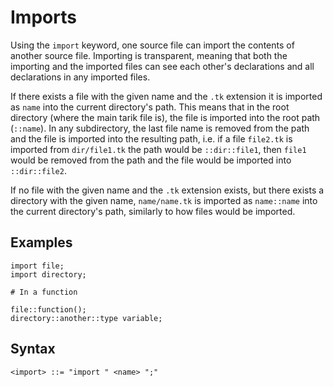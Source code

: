 # Imports

Using the `import` keyword, one source file can import the contents of another source file. Importing is transparent,
meaning that both the importing and the imported files can see each other's declarations and all declarations in any
imported files.

If there exists a file with the given name and the `.tk` extension it is imported as `name` into the current
directory's path. This means that in the root directory (where the main tarik file is), the file is imported
into the root path (`::name`). In any subdirectory, the last file name is removed from the path and the file is
imported into the resulting path, i.e. if a file `file2.tk` is imported from `dir/file1.tk` the path would be
`::dir::file1`, then `file1` would be removed from the path and the file would be imported into `::dir::file2`.

If no file with the given name and the `.tk` extension exists, but there exists a directory with the given name,
`name/name.tk` is imported as `name::name` into the current directory's path, similarly to how files would be imported.

## Examples

```
import file;
import directory;

# In a function

file::function();
directory::another::type variable;
```

## Syntax

```
<import> ::= "import " <name> ";"
```
